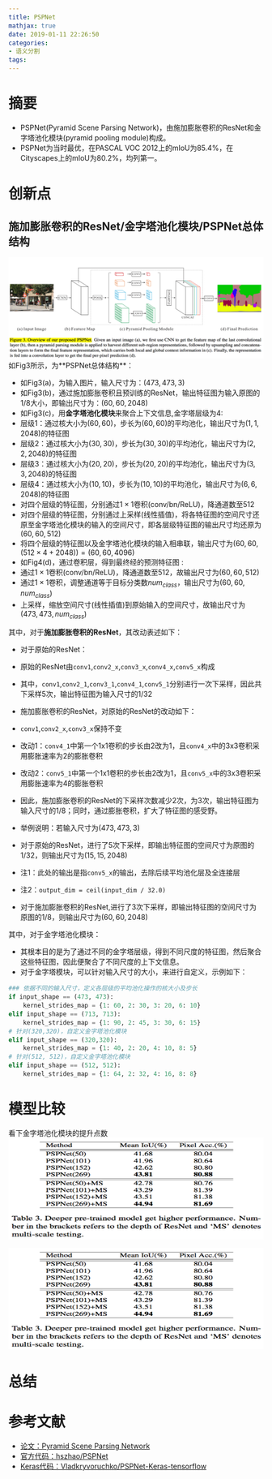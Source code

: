 ```yaml
---
title: PSPNet
mathjax: true
date: 2019-01-11 22:26:50
categories: 
- 语义分割
tags:
---
```


# 摘要
- PSPNet(Pyramid Scene Parsing Network)，由施加膨胀卷积的ResNet和金字塔池化模块(pyramid pooling module)构成。
- PSPNet为当时最优，在PASCAL VOC 2012上的mIoU为85.4%，在Cityscapes上的mIoU为80.2%，均列第一。

<!-- more -->

# 创新点

## 施加膨胀卷积的ResNet/金字塔池化模块/PSPNet总体结构
<img src="/images/PSPNet/1.png"  width = "900" height = "200"/>
如Fig3所示，为**PSPNet总体结构**：

- 如Fig3(a)，为输入图片，输入尺寸为：$(473,473,3)$
- 如Fig3(b)，通过施加膨胀卷积且预训练的ResNet，输出特征图为输入原图的$1/8$大小，即输出尺寸为：$(60,60,2048)$
- 如Fig3(c)，用**金字塔池化模块**来聚合上下文信息,金字塔层级为4:
 - 层级1：通过核大小为$(60,60)$，步长为$(60,60)$的平均池化，输出尺寸为$(1,1,2048)$的特征图
 - 层级2：通过核大小为$(30,30)$，步长为$(30,30)$的平均池化，输出尺寸为$(2,2,2048)$的特征图
 - 层级3：通过核大小为$(20,20)$，步长为$(20,20)$的平均池化，输出尺寸为$(3,3,2048)$的特征图
 - 层级4：通过核大小为$(10,10)$，步长为$(10,10)$的平均池化，输出尺寸为$(6,6,2048)$的特征图
 - 对四个层级的特征图，分别通过$1\times1$卷积(conv/bn/ReLU)，降通道数至512
 - 对四个层级的特征图，分别通过上采样(线性插值)，将各特征图的空间尺寸还原至金字塔池化模块的输入的空间尺寸，即各层级特征图的输出尺寸均还原为$(60,60,512)$
 - 将四个层级的特征图以及金字塔池化模块的输入相串联，输出尺寸为$(60,60,(512 \times 4+2048)) = (60,60,4096)$
- 如Fig4(d)，通过卷积层，得到最终经的预测特征图 :
 - 通过$1\times1$卷积(conv/bn/ReLU)，降通道数至512，故输出尺寸为$(60,60,512)$
 - 通过$1\times1$卷积，调整通道等于目标分类数$num_{class}$，输出尺寸为$(60,60,num_{class})$
 - 上采样，缩放空间尺寸(线性插值)到原始输入的空间尺寸，故输出尺寸为$(473,473,num_{class})$

其中，对于**施加膨胀卷积的ResNet**，其改动表述如下：
- 对于原始的ResNet：
 - 原始的ResNet由`conv1`,`conv2_x`,`conv3_x`,`conv4_x`,`conv5_x`构成
 - 其中，`conv1`,`conv2_1`,`conv3_1`,`conv4_1`,`conv5_1`分别进行一次下采样，因此共下采样5次，输出特征图为输入尺寸的1/32
- 施加膨胀卷积的ResNet，对原始的ResNet的改动如下：
 - `conv1`,`conv2_x`,`conv3_x`保持不变
 - 改动1：`conv4_1`中第一个1x1卷积的步长由2改为1，且`conv4_x`中的3x3卷积采用膨胀速率为2的膨胀卷积
 - 改动2：`conv5_1`中第一个1x1卷积的步长由2改为1，且`conv5_x`中的3x3卷积采用膨胀速率为4的膨胀卷积
 - 因此，施加膨胀卷积的ResNet的下采样次数减少2次，为3次，输出特征图为输入尺寸的1/8；同时，通过膨胀卷积，扩大了特征图的感受野。

- 举例说明：若输入尺寸为$(473,473,3)$
 - 对于原始的ResNet，进行了5次下采样，即输出特征图的空间尺寸为原图的$1/32$，则输出尺寸为$(15,15,2048)$ 
 - 注1：此处的输出是指`conv5_x`的输出，去除后续平均池化层及全连接层
 - 注2：`output_dim = ceil(input_dim / 32.0)` 
 - 对于施加膨胀卷积的ResNet,进行了3次下采样，即输出特征图的空间尺寸为原图的$1/8$，则输出尺寸为$(60,60,2048)$

其中，对于金字塔池化模块：
- 其根本目的是为了通过不同的金字塔层级，得到不同尺度的特征图，然后聚合这些特征图，因此便聚合了不同尺度的上下文信息。
- 对于金字塔模块，可以针对输入尺寸的大小，来进行自定义，示例如下：
```Python
### 依据不同的输入尺寸，定义各层级的平均池化操作的核大小及步长
if input_shape == (473, 473):
    kernel_strides_map = {1: 60, 2: 30, 3: 20, 6: 10}
elif input_shape == (713, 713):
    kernel_strides_map = {1: 90, 2: 45, 3: 30, 6: 15}
# 针对(320,320)，自定义金字塔池化模块
elif input_shape == (320,320):                                  
    kernel_strides_map = {1: 40, 2: 20, 4: 10, 8: 5}        
# 针对(512, 512)，自定义金字塔池化模块
elif input_shape == (512, 512):
    kernel_strides_map = {1: 64, 2: 32, 4: 16, 8: 8}
```

# 模型比较

看下金字塔池化模块的提升点数
<img src="/images/PSPNet/2.png"  width = "600" height = "200"/>

<img src="/images/PSPNet/2.png"  width = "600" height = "200"/>

# 总结



# 参考文献
- [论文：Pyramid Scene Parsing Network](https://arxiv.org/pdf/1612.01105.pdf)
- [官方代码：hszhao/PSPNet](https://github.com/hszhao/PSPNet)
- [Keras代码：Vladkryvoruchko/PSPNet-Keras-tensorflow](https://github.com/Vladkryvoruchko/PSPNet-Keras-tensorflow)


